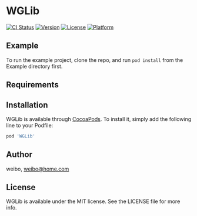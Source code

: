 # WGLib

[![CI Status](https://img.shields.io/travis/weibo/WGLib.svg?style=flat)](https://travis-ci.org/weibo/WGLib)
[![Version](https://img.shields.io/cocoapods/v/WGLib.svg?style=flat)](https://cocoapods.org/pods/WGLib)
[![License](https://img.shields.io/cocoapods/l/WGLib.svg?style=flat)](https://cocoapods.org/pods/WGLib)
[![Platform](https://img.shields.io/cocoapods/p/WGLib.svg?style=flat)](https://cocoapods.org/pods/WGLib)

## Example

To run the example project, clone the repo, and run `pod install` from the Example directory first.

## Requirements

## Installation

WGLib is available through [CocoaPods](https://cocoapods.org). To install
it, simply add the following line to your Podfile:

```ruby
pod 'WGLib'
```

## Author

weibo, weibo@home.com

## License

WGLib is available under the MIT license. See the LICENSE file for more info.
